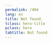 ```yaml
---
permalink: /404
lang: en
title: Not found.
tclass: hero-title
pclass: hero
tabtitle: Not found
---
```

